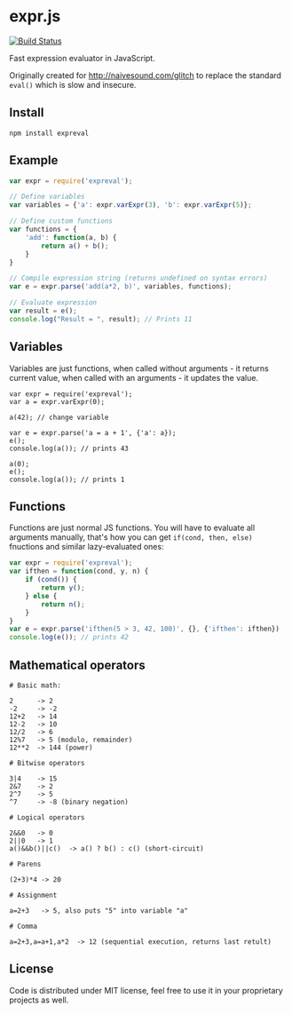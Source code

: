 # expr.js

[![Build Status](https://travis-ci.org/naivesound/expr.js.svg?branch=master)](https://travis-ci.org/naivesound/expr.js)

Fast expression evaluator in JavaScript.

Originally created for http://naivesound.com/glitch to replace the standard
`eval()` which is slow and insecure.

## Install

```
npm install expreval
```

## Example

```javascript
var expr = require('expreval');

// Define variables
var variables = {'a': expr.varExpr(3), 'b': expr.varExpr(5)};

// Define custom functions
var functions = {
	'add': function(a, b) {
		return a() + b();
	}
}

// Compile expression string (returns undefined on syntax errors)
var e = expr.parse('add(a*2, b)', variables, functions);

// Evaluate expression
var result = e();
console.log("Result = ", result); // Prints 11
```

## Variables

Variables are just functions, when called without arguments - it returns
current value, when called with an arguments - it updates the value.

```javasccript
var expr = require('expreval');
var a = expr.varExpr(0);

a(42); // change variable

var e = expr.parse('a = a + 1', {'a': a});
e();
console.log(a()); // prints 43

a(0);
e();
console.log(a()); // prints 1
```

## Functions

Functions are just normal JS functions. You will have to evaluate all arguments
manually, that's how you can get `if(cond, then, else)` fnuctions and similar
lazy-evaluated ones:

```javascript
var expr = require('expreval');
var ifthen = function(cond, y, n) {
	if (cond()) {
		return y();
	} else {
		return n();
	}
}
var e = expr.parse('ifthen(5 > 3, 42, 100)', {}, {'ifthen': ifthen})
console.log(e()); // prints 42
```

## Mathematical operators

```
# Basic math:

2      -> 2
-2     -> -2
12+2   -> 14
12-2   -> 10
12/2   -> 6
12%7   -> 5 (modulo, remainder)
12**2  -> 144 (power)

# Bitwise operators

3|4    -> 15
2&7    -> 2
2^7    -> 5
^7     -> -8 (binary negation)

# Logical operators

2&&0   -> 0
2||0   -> 1
a()&&b()||c()  -> a() ? b() : c() (short-circuit)

# Parens

(2+3)*4 -> 20

# Assignment

a=2+3   -> 5, also puts "5" into variable "a"

# Comma

a=2+3,a=a+1,a*2  -> 12 (sequential execution, returns last retult)
```

## License

Code is distributed under MIT license, feel free to use it in your proprietary projects as well.

